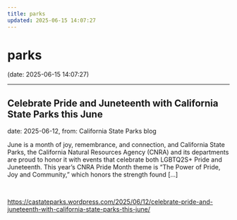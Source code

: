 ```yaml
---
title: parks
updated: 2025-06-15 14:07:27
---
```


# parks

(date: 2025-06-15 14:07:27)

---

## Celebrate Pride and Juneteenth with California State Parks this June

date: 2025-06-12, from: California State Parks blog

June is a month of joy, remembrance, and connection, and California State Parks, the California Natural Resources Agency (CNRA) and its departments are proud to honor it with events that celebrate both LGBTQ2S+ Pride and Juneteenth. This year’s CNRA Pride Month theme is “The Power of Pride, Joy and Community,” which honors the strength found [&#8230;] 

<br> 

<https://castateparks.wordpress.com/2025/06/12/celebrate-pride-and-juneteenth-with-california-state-parks-this-june/>

